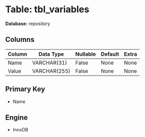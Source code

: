# Table: tbl_variables

**Database:** repository

## Columns

| Column | Data Type | Nullable | Default | Extra |
|--------|-----------|----------|---------|-------|
| Name | VARCHAR(31) | False | None | None |
| Value | VARCHAR(255) | False | None | None |

## Primary Key
- Name

## Engine
- InnoDB
